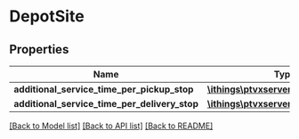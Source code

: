 # DepotSite

## Properties
Name | Type | Description | Notes
------------ | ------------- | ------------- | -------------
**additional_service_time_per_pickup_stop** | [**\ithings\ptvxserver\model\Duration**](Duration.md) |  | [optional] 
**additional_service_time_per_delivery_stop** | [**\ithings\ptvxserver\model\Duration**](Duration.md) |  | [optional] 

[[Back to Model list]](../../README.md#documentation-for-models) [[Back to API list]](../../README.md#documentation-for-api-endpoints) [[Back to README]](../../README.md)

